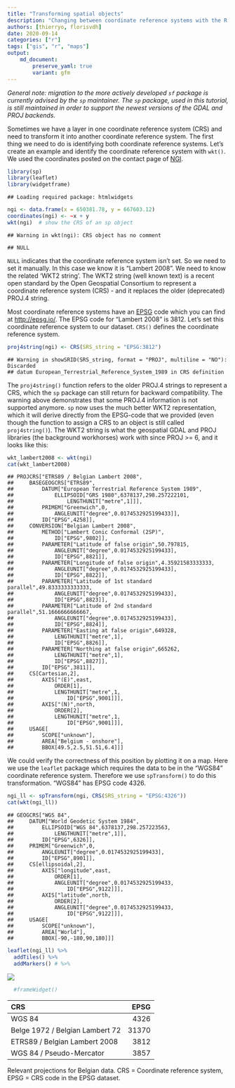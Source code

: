 ```yaml
---
title: "Transforming spatial objects"
description: "Changing between coordinate reference systems with the R package sp"
authors: [thierryo, florisvdh]
date: 2020-09-14
categories: ["r"]
tags: ["gis", "r", "maps"]
output: 
    md_document:
        preserve_yaml: true
        variant: gfm
---
```


*General note: migration to the more actively developed `sf` package is
currently advised by the `sp` maintainer.* *The `sp` package, used in
this tutorial, is still maintained in order to support the newest
versions of the GDAL and PROJ backends.*

Sometimes we have a layer in one coordinate reference system (CRS) and
need to transform it into another coordinate reference system. The first
thing we need to do is identifying both coordinate reference systems.
Let’s create an example and identify the coordinate reference system
with `wkt()`. We used the coordinates posted on the contact page of
[NGI](http://www.ngi.be/NL/NL5.shtm).

``` r
library(sp)
library(leaflet)
library(widgetframe)
```

    ## Loading required package: htmlwidgets

``` r
ngi <- data.frame(x = 650381.78, y = 667603.12)
coordinates(ngi) <- ~x + y
wkt(ngi)  # show the CRS of an sp object
```

    ## Warning in wkt(ngi): CRS object has no comment

    ## NULL

`NULL` indicates that the coordinate reference system isn’t set. So we
need to set it manually. In this case we know it is “Lambert 2008”. We
need to know the related ‘WKT2 string’. The WKT2 string (well known
text) is a recent open standard by the Open Geospatial Consortium to
represent a coordinate reference system (CRS) - and it replaces the
older (deprecated) PROJ.4 string.

Most coordinate reference systems have an
[EPSG](https://en.wikipedia.org/wiki/International_Association_of_Oil_%26_Gas_Producers#European_Petroleum_Survey_Group)
code which you can find at <http://epsg.io/>. The EPSG code for “Lambert
2008” is 3812. Let’s set this coordinate reference system to our
dataset. `CRS()` defines the coordinate reference system.

``` r
proj4string(ngi) <- CRS(SRS_string = "EPSG:3812")
```

    ## Warning in showSRID(SRS_string, format = "PROJ", multiline = "NO"): Discarded
    ## datum European_Terrestrial_Reference_System_1989 in CRS definition

The `proj4string()` function refers to the older PROJ.4 strings to
represent a CRS, which the `sp` package can still return for backward
compatibility. The warning above demonstrates that some PROJ.4
information is not supported anymore. `sp` now uses the much better WKT2
representation, which it will derive directly from the EPSG-code that we
provided (even though the function to assign a CRS to an object is still
called `proj4string()`). The WKT2 string is what the geospatial GDAL and
PROJ libraries (the background workhorses) work with since PROJ \>= 6,
and it looks like this:

``` r
wkt_lambert2008 <- wkt(ngi)
cat(wkt_lambert2008)
```

    ## PROJCRS["ETRS89 / Belgian Lambert 2008",
    ##     BASEGEOGCRS["ETRS89",
    ##         DATUM["European Terrestrial Reference System 1989",
    ##             ELLIPSOID["GRS 1980",6378137,298.257222101,
    ##                 LENGTHUNIT["metre",1]]],
    ##         PRIMEM["Greenwich",0,
    ##             ANGLEUNIT["degree",0.0174532925199433]],
    ##         ID["EPSG",4258]],
    ##     CONVERSION["Belgian Lambert 2008",
    ##         METHOD["Lambert Conic Conformal (2SP)",
    ##             ID["EPSG",9802]],
    ##         PARAMETER["Latitude of false origin",50.797815,
    ##             ANGLEUNIT["degree",0.0174532925199433],
    ##             ID["EPSG",8821]],
    ##         PARAMETER["Longitude of false origin",4.35921583333333,
    ##             ANGLEUNIT["degree",0.0174532925199433],
    ##             ID["EPSG",8822]],
    ##         PARAMETER["Latitude of 1st standard parallel",49.8333333333333,
    ##             ANGLEUNIT["degree",0.0174532925199433],
    ##             ID["EPSG",8823]],
    ##         PARAMETER["Latitude of 2nd standard parallel",51.1666666666667,
    ##             ANGLEUNIT["degree",0.0174532925199433],
    ##             ID["EPSG",8824]],
    ##         PARAMETER["Easting at false origin",649328,
    ##             LENGTHUNIT["metre",1],
    ##             ID["EPSG",8826]],
    ##         PARAMETER["Northing at false origin",665262,
    ##             LENGTHUNIT["metre",1],
    ##             ID["EPSG",8827]],
    ##         ID["EPSG",3811]],
    ##     CS[Cartesian,2],
    ##         AXIS["(E)",east,
    ##             ORDER[1],
    ##             LENGTHUNIT["metre",1,
    ##                 ID["EPSG",9001]]],
    ##         AXIS["(N)",north,
    ##             ORDER[2],
    ##             LENGTHUNIT["metre",1,
    ##                 ID["EPSG",9001]]],
    ##     USAGE[
    ##         SCOPE["unknown"],
    ##         AREA["Belgium - onshore"],
    ##         BBOX[49.5,2.5,51.51,6.4]]]

We could verify the correctness of this position by plotting it on a
map. Here we use the `leaflet` package which requires the data to be in
the “WGS84” coordinate reference system. Therefore we use
`spTransform()` to do this transformation. “WGS84” has EPSG code 4326.

``` r
ngi_ll <- spTransform(ngi, CRS(SRS_string = "EPSG:4326"))
cat(wkt(ngi_ll))
```

    ## GEOGCRS["WGS 84",
    ##     DATUM["World Geodetic System 1984",
    ##         ELLIPSOID["WGS 84",6378137,298.257223563,
    ##             LENGTHUNIT["metre",1]],
    ##         ID["EPSG",6326]],
    ##     PRIMEM["Greenwich",0,
    ##         ANGLEUNIT["degree",0.0174532925199433],
    ##         ID["EPSG",8901]],
    ##     CS[ellipsoidal,2],
    ##         AXIS["longitude",east,
    ##             ORDER[1],
    ##             ANGLEUNIT["degree",0.0174532925199433,
    ##                 ID["EPSG",9122]]],
    ##         AXIS["latitude",north,
    ##             ORDER[2],
    ##             ANGLEUNIT["degree",0.0174532925199433,
    ##                 ID["EPSG",9122]]],
    ##     USAGE[
    ##         SCOPE["unknown"],
    ##         AREA["World"],
    ##         BBOX[-90,-180,90,180]]]

``` r
leaflet(ngi_ll) %>%
  addTiles() %>%
  addMarkers() # %>%
```

![](index_files/figure-gfm/unnamed-chunk-6-1.png)<!-- -->

``` r
  #frameWidget()
```

| CRS                             |  EPSG |
| :------------------------------ | ----: |
| WGS 84                          |  4326 |
| Belge 1972 / Belgian Lambert 72 | 31370 |
| ETRS89 / Belgian Lambert 2008   |  3812 |
| WGS 84 / Pseudo-Mercator        |  3857 |

Relevant projections for Belgian data. CRS = Coordinate reference
system, EPSG = CRS code in the EPSG dataset.
